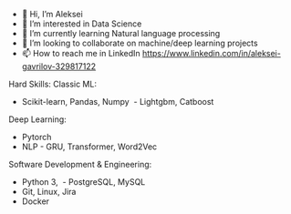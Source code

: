 - 👋 Hi, I’m Aleksei
- 👀 I’m interested in Data Science
- 🌱 I’m currently learning Natural language processing
- 💞️ I’m looking to collaborate on machine/deep learning projects
- 📫 How to reach me in LinkedIn https://www.linkedin.com/in/aleksei-gavrilov-329817122

Hard Skills:
Classic ML:
- Scikit-learn, Pandas, Numpy
 - Lightgbm, Сatboost

Deep Learning:
- Pytorch
- NLP - GRU, Transformer, Word2Vec

Software Development & Engineering:
- Python 3,
 - PostgreSQL, MySQL
- Git, Linux, Jira
- Docker 

<!---
AlexGvr/AlexGvr is a ✨ special ✨ repository because its `README.md` (this file) appears on your GitHub profile.
You can click the Preview link to take a look at your changes.
--->
